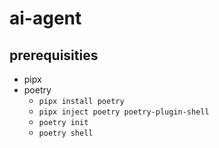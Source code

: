 # ai-agent
## prerequisities
- pipx
- poetry
    - `pipx install poetry`
    - `pipx inject poetry poetry-plugin-shell`
    - `poetry init`
    - `poetry shell`